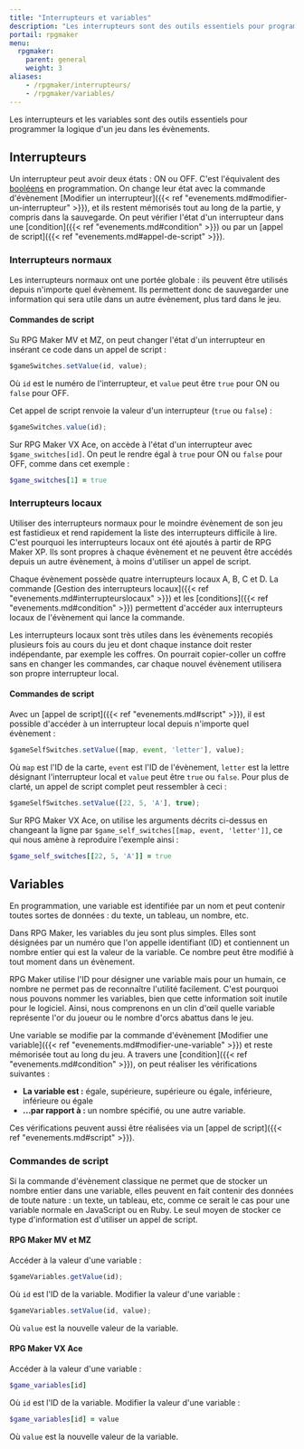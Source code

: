 ```yaml
---
title: "Interrupteurs et variables"
description: "Les interrupteurs sont des outils essentiels pour programmer la logique d'un jeu sur RPG Maker. Nous verrons ici leur fonctionnement ainsi que des exemples d'utilisation."
portail: rpgmaker
menu:
  rpgmaker:
    parent: general
    weight: 3
aliases:
    - /rpgmaker/interrupteurs/
    - /rpgmaker/variables/
---
```


Les interrupteurs et les variables sont des outils essentiels pour programmer la logique d'un jeu dans les évènements.

## Interrupteurs

Un interrupteur peut avoir deux états : ON ou OFF. C'est l'équivalent des [booléens](https://fr.wikipedia.org/wiki/Bool%C3%A9en) en programmation. On change leur état avec la commande d'évènement [Modifier un interrupteur]({{< ref "evenements.md#modifier-un-interrupteur" >}}), et ils restent mémorisés tout au long de la partie, y compris dans la sauvegarde. On peut vérifier l'état d'un interrupteur dans une [condition]({{< ref "evenements.md#condition" >}}) ou par un [appel de script]({{< ref "evenements.md#appel-de-script" >}}).

### Interrupteurs normaux

Les interrupteurs normaux ont une portée globale : ils peuvent être utilisés depuis n'importe quel évènement. Ils permettent donc de sauvegarder une information qui sera utile dans un autre évènement, plus tard dans le jeu.

#### Commandes de script

Su RPG Maker MV et MZ, on peut changer l'état d'un interrupteur en insérant ce code dans un appel de script :

```js
$gameSwitches.setValue(id, value);
```

Où `id` est le numéro de l'interrupteur, et `value` peut être `true` pour ON ou `false` pour OFF.

Cet appel de script renvoie la valeur d'un interrupteur (`true` ou `false`) :

```js
$gameSwitches.value(id);
```

Sur RPG Maker VX Ace, on accède à l'état d'un interrupteur avec `$game_switches[id]`. On peut le rendre égal à `true` pour ON ou `false` pour OFF, comme dans cet exemple :

```ruby
$game_switches[1] = true
```

### Interrupteurs locaux

Utiliser des interrupteurs normaux pour le moindre évènement de son jeu est fastidieux et rend rapidement la liste des interrupteurs difficile à lire. C'est pourquoi les interrupteurs locaux ont été ajoutés à partir de RPG Maker XP. Ils sont propres à chaque évènement et ne peuvent être accédés depuis un autre évènement, à moins d'utiliser un appel de script.

Chaque évènement possède quatre interrupteurs locaux A, B, C et D. La commande [Gestion des interrupteurs locaux]({{< ref "evenements.md#interrupteurslocaux" >}}) et les [conditions]({{< ref "evenements.md#condition" >}}) permettent d'accéder aux interrupteurs locaux de l'évènement qui lance la commande.

Les interrupteurs locaux sont très utiles dans les évènements recopiés plusieurs fois au cours du jeu et dont chaque instance doit rester indépendante, par exemple les coffres. On pourrait copier-coller un coffre sans en changer les commandes, car chaque nouvel évènement utilisera son propre interrupteur local.

#### Commandes de script

Avec un [appel de script]({{< ref "evenements.md#script" >}}), il est possible d'accéder à un interrupteur local depuis n'importe quel évènement :

```js
$gameSelfSwitches.setValue([map, event, 'letter'], value);
```

Où `map` est l'ID de la carte, `event` est l'ID de l'évènement, `letter` est la lettre désignant l'interrupteur local et `value` peut être `true` ou `false`. Pour plus de clarté, un appel de script complet peut ressembler à ceci :

```js
$gameSelfSwitches.setValue([22, 5, 'A'], true);
```

Sur RPG Maker VX Ace, on utilise les arguments décrits ci-dessus en changeant la ligne par `$game_self_switches[[map, event, 'letter']]`, ce qui nous amène à reproduire l'exemple ainsi :

```ruby
$game_self_switches[[22, 5, 'A']] = true
```

## Variables

En programmation, une variable est identifiée par un nom et peut contenir toutes sortes de données : du texte, un tableau, un nombre, etc.

Dans RPG Maker, les variables du jeu sont plus simples. Elles sont désignées par un numéro que l'on appelle identifiant (ID) et contiennent un nombre entier qui est la valeur de la variable. Ce nombre peut être modifié à tout moment dans un évènement.

RPG Maker utilise l'ID pour désigner une variable mais pour un humain, ce nombre ne permet pas de reconnaître l'utilité facilement. C'est pourquoi nous pouvons nommer les variables, bien que cette information soit inutile pour le logiciel. Ainsi, nous comprenons en un clin d'œil quelle variable représente l'or du joueur ou le nombre d'orcs abattus dans le jeu.

Une variable se modifie par la commande d'évènement [Modifier une variable]({{< ref "evenements.md#modifier-une-variable" >}}) et reste mémorisée tout au long du jeu. A travers une [condition]({{< ref "evenements.md#condition" >}}), on peut réaliser les vérifications suivantes :

- **La variable est :** égale, supérieure, supérieure ou égale, inférieure, inférieure ou égale
- **...par rapport à :** un nombre spécifié, ou une autre variable.

Ces vérifications peuvent aussi être réalisées via un [appel de script]({{< ref "evenements.md#script" >}}).

### Commandes de script

Si la commande d'évènement classique ne permet que de stocker un nombre entier dans une variable, elles peuvent en fait contenir des données de toute nature : un texte, un tableau, etc, comme ce serait le cas pour une variable normale en JavaScript ou en Ruby. Le seul moyen de stocker ce type d'information est d'utiliser un appel de script.

#### RPG Maker MV et MZ

Accéder à la valeur d'une variable :

```js
$gameVariables.getValue(id);
```

Où `id` est l'ID de la variable. Modifier la valeur d'une variable :

```js
$gameVariables.setValue(id, value);
```

Où `value` est la nouvelle valeur de la variable.

#### RPG Maker VX Ace

Accéder à la valeur d'une variable :

```ruby
$game_variables[id]
```

Où `id` est l'ID de la variable. Modifier la valeur d'une variable :

```ruby
$game_variables[id] = value
```

Où `value` est la nouvelle valeur de la variable.
